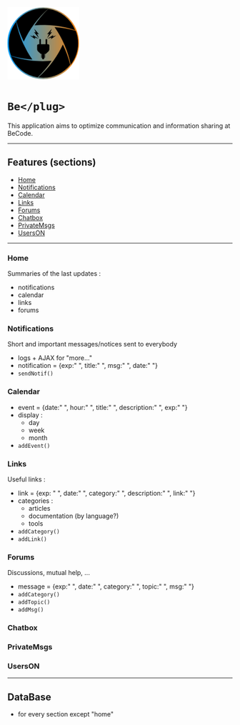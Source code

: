 ![Logo BePlug](assets/img/myLogo.png)
# ```Be</plug>```
This application aims to optimize communication and information sharing at BeCode.
_____

## Features (sections)
  * [Home](#home)
  * [Notifications](#notifications)
  * [Calendar](#calendar)
  * [Links](#links)
  * [Forums](#forums)
  * [Chatbox](#chatbox)
  * [PrivateMsgs](#privateMsgs)
  * [UsersON](#usersON)

_____

### Home
Summaries of the last updates :
* notifications
* calendar
* links
* forums

### Notifications
Short and important messages/notices sent to everybody
* logs + AJAX for "more..."
* notification = {exp:" ", title:" ", msg:" ", date:" "}
* ```sendNotif()```
### Calendar
* event = {date:" ", hour:" ", title:" ", description:" ", exp:" "}
* display :
  - day
  - week
  - month
* ```addEvent()```

### Links
Useful links :
* link = {exp: " ", date:" ", category:" ", description:" ", link:" "}
* categories :
  - articles
  - documentation (by language?)
  - tools
* ```addCategory()```
* ```addLink()```

### Forums
Discussions, mutual help, ...
* message = {exp:" ", date:" ", category:" ", topic:" ", msg:" "}
* ```addCategory()```
* ```addTopic()```
* ```addMsg()```

### Chatbox
### PrivateMsgs
### UsersON

_____

## DataBase
* for every section except "home"
